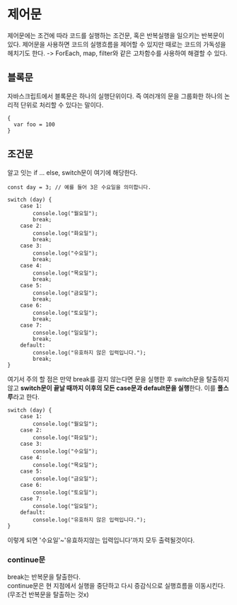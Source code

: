 # 제어문

제어문에는 조건에 따라 코드를 실행하는 조건문, 혹은 반복실행을 일으키는 반복문이 있다.
제어문을 사용하면 코드의 실행흐름을 제어할 수 있지만 때로는 코드의 가독성을 헤치기도 한다.
-> ForEach, map, filter와 같은 고차함수를 사용하여 해결할 수 있다.

## 블록문

자바스크립트에서 블록문은 하나의 실행단위이다. 즉 여러개의 문을 그룹화한 하나의 논리적 단위로 처리할 수 있다는 말이다.

```
{
  var foo = 100
}
```

## 조건문

알고 잇는 if ... else, switch문이 여기에 해당한다.

```
const day = 3; // 예를 들어 3은 수요일을 의미합니다.

switch (day) {
    case 1:
        console.log("월요일");
        break;
    case 2:
        console.log("화요일");
        break;
    case 3:
        console.log("수요일");
        break;
    case 4:
        console.log("목요일");
        break;
    case 5:
        console.log("금요일");
        break;
    case 6:
        console.log("토요일");
        break;
    case 7:
        console.log("일요일");
        break;
    default:
        console.log("유효하지 않은 입력입니다.");
        break;
}
```

여기서 주의 할 점은 만약 break를 걸지 않는다면 문을 실행한 후 switch문을 탈출하지 않고 **switch문이 끝날 때까지 이후의 모든 case문과 default문을 실행**한다. 이를 **폴스루**라고 한다.

```
switch (day) {
    case 1:
        console.log("월요일");
    case 2:
        console.log("화요일");
    case 3:
        console.log("수요일");
    case 4:
        console.log("목요일");
    case 5:
        console.log("금요일");
    case 6:
        console.log("토요일");
    case 7:
        console.log("일요일");
    default:
        console.log("유효하지 않은 입력입니다.");
}
```

이렇게 되면 '수요일'~'유효하지않는 입력입니다'까지 모두 출력될것이다.

### continue문

break는 반복문을 탈출한다.  
continue문은 현 지점에서 실행을 중단하고 다시 증감식으로 실행흐름을 이동시킨다.(무조건 반복문을 탈출하는 것x)
